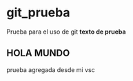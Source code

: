 # git_prueba
Prueba para el uso de git
**texto de prueba**

## HOLA MUNDO

prueba agregada desde mi vsc